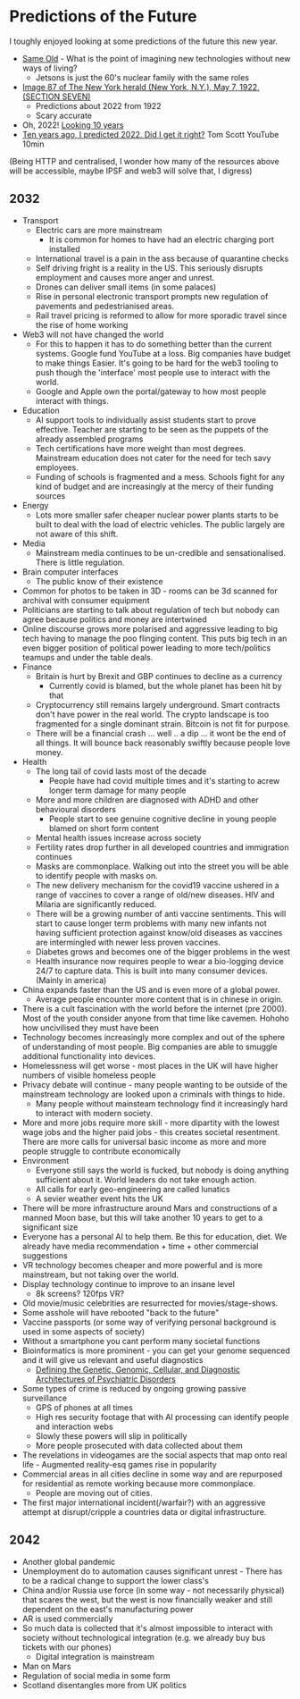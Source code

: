 Predictions of the Future
=========================

I toughly enjoyed looking at some predictions of the future this new year.

* [Same Old](https://reallifemag.com/same-old/) - What is the point of imagining new technologies without new ways of living?
    * Jetsons is just the 60's nuclear family with the same roles
* [Image 87 of The New York herald (New York, N.Y.), May 7, 1922, (SECTION SEVEN) ](https://www.loc.gov/resource/sn83045774/1922-05-07/ed-1?sp=87&r=0.3,0.239,0.702,0.331,0)
    * Predictions about 2022 from 1922
    * Scary accurate
* Oh, 2022! [Looking 10 years](http://www.antipope.org/charlie/blog-static/2022/01/oh-2022.html)
* [Ten years ago, I predicted 2022. Did I get it right?](https://www.youtube.com/watch?v=NYj3DnI81AQ) Tom Scott YouTube 10min

(Being HTTP and centralised, I wonder how many of the resources above will be accessible, maybe IPSF and web3 will solve that, I digress)

2032
----

* Transport
    * Electric cars are more mainstream
        * It is common for homes to have had an electric charging port installed
    * International travel is a pain in the ass because of quarantine checks
    * Self driving fright is a reality in the US. This seriously disrupts employment and causes more anger and unrest.
    * Drones can deliver small items (in some palaces)
    * Rise in personal electronic transport prompts new regulation of pavements and pedestrianised areas.
    * Rail travel pricing is reformed to allow for more sporadic travel since the rise of home working
* Web3 will not have changed the world
    * For this to happen it has to do something better than the current systems. Google fund YouTube at a loss. Big companies have budget to make things Easier. It's going to be hard for the web3 tooling to push though the 'interface' most people use to interact with the world. 
    * Google and Apple own the portal/gateway to how most people interact with things.
* Education
    * AI support tools to individually assist students start to prove effective. Teacher are starting to be seen as the puppets of the already assembled programs
    * Tech certifications have more weight than most degrees. Mainstream education does not cater for the need for tech savy employees.
    * Funding of schools is fragmented and a mess. Schools fight for any kind of budget and are increasingly at the mercy of their funding sources
* Energy
    * Lots more smaller safer cheaper nuclear power plants starts to be built to deal with the load of electric vehicles. The public largely are not aware of this shift.
* Media
    * Mainstream media continues to be un-credible and sensationalised. There is little regulation.
* Brain computer interfaces
    * The public know of their existence
* Common for photos to be taken in 3D - rooms can be 3d scanned for archival with consumer equipment
* Politicians are starting to talk about regulation of tech but nobody can agree because politics and money are intertwined
* Online discourse grows more polarised and aggressive leading to big tech having to manage the poo flinging content. This puts big tech in an even bigger position of political power leading to more tech/politics teamups and under the table deals.
* Finance
    * Britain is hurt by Brexit and GBP continues to decline as a currency
        * Currently covid is blamed, but the whole planet has been hit by that
    * Cryptocurrency still remains largely underground. Smart contracts don't have power in the real world. The crypto landscape is too fragmented for a single dominant strain. Bitcoin is not fit for purpose.
    * There will be a financial crash ... well .. a dip ... it wont be the end of all things. It will bounce back reasonably swiftly because people love money.
* Health
    * The long tail of covid lasts most of the decade
        * People have had covid multiple times and it's starting to acrew longer term damage for many people
    * More and more children are diagnosed with ADHD and other behavioural disorders
        * People start to see genuine cognitive decline in young people blamed on short form content
    * Mental health issues increase across society
    * Fertility rates drop further in all developed countries and immigration continues
    * Masks are commonplace. Walking out into the street you will be able to identify people with masks on.
    * The new delivery mechanism for the covid19 vaccine ushered in a range of vaccines to cover a range of old/new diseases. HIV and Milaria are significantly reduced.
    * There will be a growing number of anti vaccine sentiments. This will start to cause longer term problems with many new infants not having sufficient protection against know/old diseases as vaccines are intermingled with newer less proven vaccines.
    * Diabetes grows and becomes one of the bigger problems in the west
    * Health insurance now requires people to wear a bio-logging device 24/7 to capture data. This is built into many consumer devices. (Mainly in america)
* China expands faster than the US and is even more of a global power.
    * Average people encounter more content that is in chinese in origin.
* There is a cult fascination with the world before the internet (pre 2000). Most of the youth consider anyone from that time like cavemen. Hohoho how uncivilised they must have been
* Technology becomes increasingly more complex and out of the sphere of understanding of most people. Big companies are able to smuggle additional functionality into devices.
* Homelessness will get worse - most places in the UK will have higher numbers of visible homeless people
* Privacy debate will continue - many people wanting to be outside of the mainstream technology are looked upon a criminals with things to hide.
    * Many people without mainsteam technology find it increasingly hard to interact with modern society.
* More and more jobs require more skill - more dipartity with the lowest wage jobs and the higher paid jobs - this creates societal resentment. There are more calls for universal basic income as more and more people struggle to contribute economically
* Environment
    * Everyone still says the world is fucked, but nobody is doing anything sufficient about it. World leaders do not take enough action.
    * All calls for early geo-engineering are called lunatics
    * A sevier weather event hits the UK
* There will be more infrastructure around Mars and constructions of a manned Moon base, but this will take another 10 years to get to a significant size
* Everyone has a personal AI to help them. Be this for education, diet. We already have media recommendation + time + other commercial suggestions
* VR technology becomes cheaper and more powerful and is more mainstream, but not taking over the world.
* Display technology continue to improve to an insane level
    * 8k screens? 120fps VR?
* Old movie/music celebrities are resurrected for movies/stage-shows.
* Some asshole will have rebooted "back to the future"
* Vaccine passports (or some way of verifying personal background is used in some aspects of society)
* Without a smartphone you cant perform many societal functions
* Bioinformatics is more prominent - you can get your genome sequenced and it will give us relevant and useful diagnostics
    * [Defining the Genetic, Genomic, Cellular, and Diagnostic Architectures of Psychiatric Disorders](https://www.sciencedirect.com/science/article/pii/S0092867419300480)
* Some types of crime is reduced by ongoing growing passive surveillance
    * GPS of phones at all times
    * High res security footage that with AI processing can identify people and interaction webs
    * Slowly these powers will slip in politically
    * More people prosecuted with data collected about them
* The revelations in videogames are the social aspects that map onto real life - Augmented reality-esq games rise in popularity
* Commercial areas in all cities decline in some way and are repurposed for residential as remote working because more commonplace.
    * People are moving out of cities.
* The first major international incident(/warfair?) with an aggressive attempt at disrupt/cripple a countries data or digital infrastructure.


2042
----

* Another global pandemic
* Unemployment do to automation causes significant unrest - There has to be a radical change to support the lower class's
* China and/or Russia use force (in some way - not necessarily physical) that scares the west, but the west is now financially weaker and still dependent on the east's manufacturing power
* AR is used commercially
* So much data is collected that it's almost impossible to interact with society without technological integration (e.g. we already buy bus tickets with our phones)
    * Digital integration is mainstream
* Man on Mars
* Regulation of social media in some form
* Scotland disentangles more from UK politics
